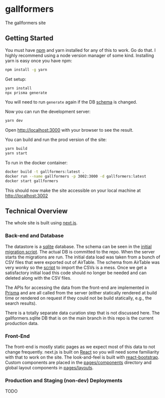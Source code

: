 # gallformers
The gallformers site

## Getting Started
You must have [npm](https://www.npmjs.com/get-npm) and yarn installed for any of this to work. Go do that. I highly recommend using a node version manager of some kind.
Installing yarn is easy once you have npm:
```bash
npm install -g yarn
```

Get setup:
```bash
yarn install
npx prisma generate
```

You will need to run `generate` again if the DB [schema](prisma/schema.prisma) is changed.

Now you can run the development server:
```bash
yarn dev
```
Open [http://localhost:3000](http://localhost:3000) with your browser to see the result.

You can build and run the prod version of the site:
```bash
yarn build
yarn start
```
To run in the docker container:
```bash
docker build -t gallformers:latest .
docker run --name gallformers -p 3002:3000 -d gallformers:latest
docker start gallformers
```
This should now make the site accessible on your local machine at [http://localhost:3002](http://localhost:3002)

## Technical Overview
The whole site is built using [next.js](nextjs.org/). 

### Back-end and Database
The datastore is a [sqlite](https://sqlite.org/index.html) database. The schema can be seen in the [initial migration script](migrations/001-gallformers.sql). The actual DB is committed to the repo. When the server starts the migrations are run. The initial data load was taken from a bunch of CSV files that were exported out of AirTable. The schema from AirTable was very wonky so the [script](data_from_airtable/genSQLfromCSV.py) to import the CSVs is a mess. Once we get a satisfactory initial load this code should no longer be needed and can deleted along with the CSV files.

The APIs for accessing the data from the front-end are implemented in [Prisma](https://www.prisma.io/) and are all called from the server (either statically rendered at build time or rendered on request if they could not be build statically, e.g., the search results).

There is a totally separate data curation step that is not discussed here.  The gallformers.sqlite DB that is on the main branch in this repo is the current production data.

### Front-End
The front-end is mostly static pages as we expect most of this data to not change frequently.  next.js is built on [React](https://reactjs.org/) so you will need some familiarity with that to work on the site. The look-and-feel is built with [react-bootstrap](https://react-bootstrap.github.io/). Custom components are placed in the [pages/components](pages/components) directory and global layout components in [pages/layouts](pages/layouts). 

### Production and Staging (non-dev) Deployments
TODO
